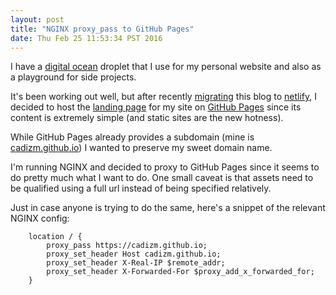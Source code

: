 ```yaml
---
layout: post
title: "NGINX proxy_pass to GitHub Pages"
date: Thu Feb 25 11:53:34 PST 2016
---
```


I have a [digital ocean](https://m.do.co/c/3e0c5934f54e) droplet that I use
for my personal website and also as a playground for side projects.

It's been working out well, but after recently [migrating](http://blog.cadizm.com/2015/04/01/netlifying)
this blog to [netlify](https://www.netlify.com/), I decided to host the [landing
page](http://cadizm.com/) for my site on [GitHub Pages](https://pages.github.com/)
since its content is extremely simple (and static sites are the new hotness).

While GitHub Pages already provides a subdomain (mine is [cadizm.github.io](http://cadizm.github.io/))
I wanted to preserve my sweet domain name.

I'm running NGINX and decided to proxy to GitHub Pages since it seems to do
pretty much what I want to do. One small caveat is that assets need to be
qualified using a full url instead of being specified relatively.

Just in case anyone is trying to do the same, here's a snippet of the relevant
NGINX config:

```
    location / {
        proxy_pass https://cadizm.github.io;
        proxy_set_header Host cadizm.github.io;
        proxy_set_header X-Real-IP $remote_addr;
        proxy_set_header X-Forwarded-For $proxy_add_x_forwarded_for;
    }
```
